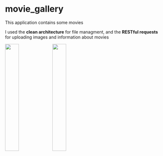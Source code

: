# movie_gallery

This application contains some movies

I used the <b>clean architecture</b> for file managment, and the <b>RESTful requests</b> for uploading images and information about movies

<img src="https://i.imgur.com/s8U7Kdy.jpg"  width="30%" height="30%">  <p1></p1> <img src="https://i.imgur.com/tyKxZMS.jpg"  width="30%" height="30%">


